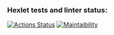 ### Hexlet tests and linter status:
[![Actions Status](https://github.com/ivanba1/frontend-project-44/actions/workflows/hexlet-check.yml/badge.svg)](https://github.com/ivanba1/frontend-project-44/actions)
 [![Maintaibility](https://codeclimate.com/github/ivanba1/frontend-project-44/maintainability">)]("https://api.codeclimate.com/v1/badges/5f4fd90713ab6cb8c117/maintainability)
